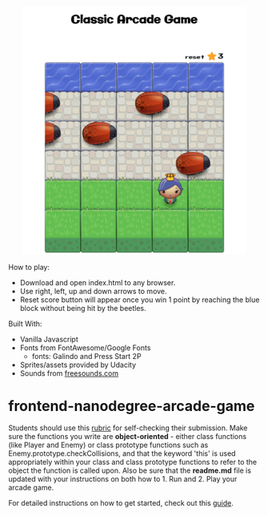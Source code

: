 <p align="center">
  <img src="https://github.com/beatrizeagustin/arcadeGame/blob/master/images/Screenshot.png" width="450" alt="arcade game"> 
</p>

How to play:
- Download and open index.html to any browser.
- Use right, left, up and down arrows to move.
- Reset score button will appear once you win 1 point by reaching the blue block without being hit by the beetles.

Built With:
- Vanilla Javascript
- Fonts from FontAwesome/Google Fonts 
  - fonts: Galindo and Press Start 2P
- Sprites/assets provided by Udacity
- Sounds from [freesounds.com](freesounds.com)

frontend-nanodegree-arcade-game
===============================

Students should use this [rubric](https://review.udacity.com/#!/projects/2696458597/rubric) for self-checking their submission. Make sure the functions you write are **object-oriented** - either class functions (like Player and Enemy) or class prototype functions such as Enemy.prototype.checkCollisions, and that the keyword 'this' is used appropriately within your class and class prototype functions to refer to the object the function is called upon. Also be sure that the **readme.md** file is updated with your instructions on both how to 1. Run and 2. Play your arcade game.

For detailed instructions on how to get started, check out this [guide](https://docs.google.com/document/d/1v01aScPjSWCCWQLIpFqvg3-vXLH2e8_SZQKC8jNO0Dc/pub?embedded=true).
